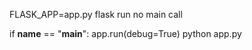 FLASK_APP=app.py flask run      no main call

if __name__ == "__main__":
    app.run(debug=True)        python app.py